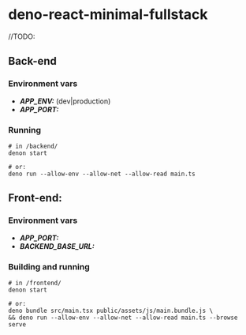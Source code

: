# deno-react-minimal-fullstack

//TODO:

## Back-end

### Environment vars
* ***APP_ENV:*** (dev|production)
* ***APP_PORT:***

### Running

```shell
# in /backend/
denon start

# or:
deno run --allow-env --allow-net --allow-read main.ts
```

## Front-end:

### Environment vars
* ***APP_PORT:***
* ***BACKEND_BASE_URL:***

### Building and running

```shell
# in /frontend/
denon start

# or:
deno bundle src/main.tsx public/assets/js/main.bundle.js \
&& deno run --allow-env --allow-net --allow-read main.ts --browse serve
```
